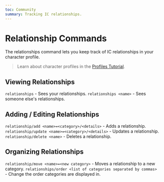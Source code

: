 ```yaml
---
toc: Community
summary: Tracking IC relationships.
---
```

# Relationship Commands

The relationships command lets you keep track of IC relationships in your character profile.

> Learn about character profiles in the [Profiles Tutorial](/help/profiles_tutorial).

## Viewing Relationships

`relationships` - Sees your relationships.
`relationships <name>` - Sees someone else's relationships.

## Adding / Editing Relationships
  
`relationship/add <name>=<category>/<details>` - Adds a relationship.
`relationship/update <name>=<category>/<details>` - Updates a relationship.
`relationship/delete <name>` - Deletes a relationship.

## Organizing Relationships

`relationship/move <name>=<new category>` - Moves a relationship to a new category.
`relationships/order <list of categories separated by commas>` - Change the order categories are displayed in.
